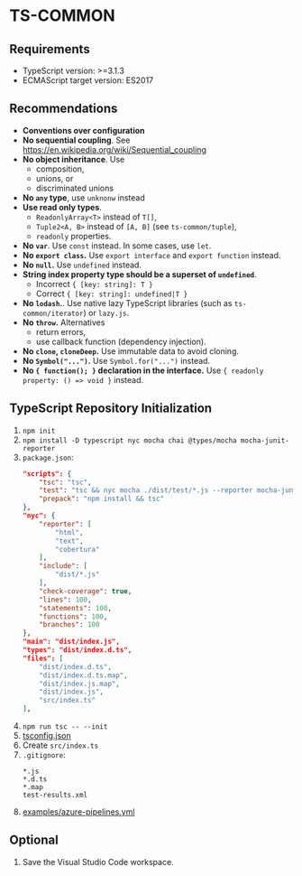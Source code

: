 # TS-COMMON

## Requirements

- TypeScript version: >=3.1.3
- ECMAScript target version: ES2017

## Recommendations

- **Conventions over configuration**
- **No sequential coupling**. See https://en.wikipedia.org/wiki/Sequential_coupling
- **No object inheritance**. Use
  - composition,
  - unions, or
  - discriminated unions
- **No `any` type**, use `unknonw` instead
- **Use read only types**.
  - `ReadonlyArray<T>` instead of `T[]`,
  - `Tuple2<A, B>` instead of `[A, B]` (see `ts-common/tuple`),
  - `readonly` properties.
- **No `var`**. Use `const` instead. In some cases, use `let`.
- **No `export class`.** Use `export interface` and `export function` instead.
- **No `null`.** Use `undefined` instead.
- **String index property type should be a superset of `undefined`**.
  - Incorrect `{ [key: string]: T }`
  - Correct `{ [key: string]: undefined|T }`
- **No `lodash`.**. Use native lazy TypeScript libraries (such as `ts-common/iterator`) or `lazy.js`.
- **No `throw`.** Alternatives
  - return errors,
  - use callback function (dependency injection).
- **No `clone`, `cloneDeep`.** Use immutable data to avoid cloning.
- **No `Symbol("...")`.** Use `Symbol.for("...")` instead.
- **No `{ function(); }` declaration in the interface.** Use `{ readonly property: () => void }` instead.

## TypeScript Repository Initialization

1. `npm init`
1. `npm install -D typescript nyc mocha chai @types/mocha mocha-junit-reporter`
1. `package.json`:
    ```json
    "scripts": {
        "tsc": "tsc",
        "test": "tsc && nyc mocha ./dist/test/*.js --reporter mocha-junit-reporter",
        "prepack": "npm install && tsc"
    },
    "nyc": {
        "reporter": [
            "html",
            "text",
            "cobertura"
        ],
        "include": [
            "dist/*.js"
        ],
        "check-coverage": true,
        "lines": 100,
        "statements": 100,
        "functions": 100,
        "branches": 100
    },
    "main": "dist/index.js",
    "types": "dist/index.d.ts",
    "files": [
        "dist/index.d.ts",
        "dist/index.d.ts.map",
        "dist/index.js.map",
        "dist/index.js",
        "src/index.ts"
    ],
    ```
1. `npm run tsc -- --init`
1. [tsconfig.json](examples/tsconfig.json)
1. Create `src/index.ts`
1. `.gitignore`:
    ```
    *.js
    *.d.ts
    *.map
    test-results.xml
    ```
 1. [examples/azure-pipelines.yml](examples/azure-pipelines.yml)

 ## Optional

 1. Save the Visual Studio Code workspace.
